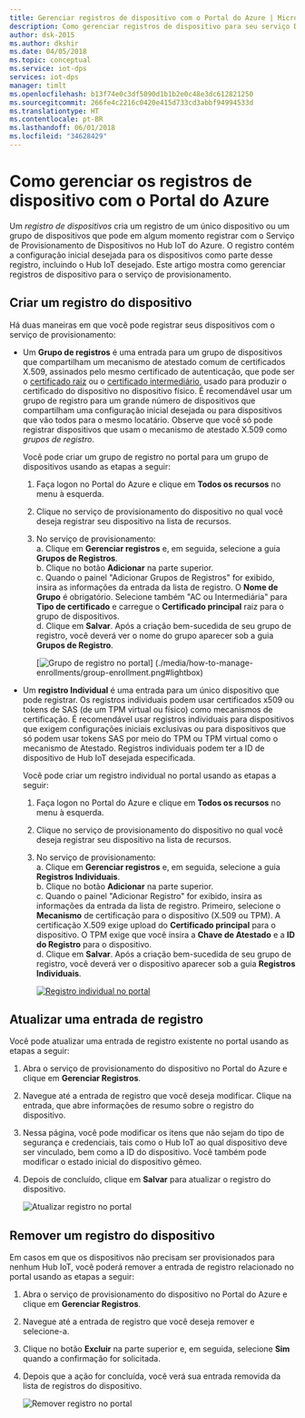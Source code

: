 ```yaml
---
title: Gerenciar registros de dispositivo com o Portal do Azure | Microsoft Docs
description: Como gerenciar registros de dispositivo para seu serviço DPS no Portal do Azure
author: dsk-2015
ms.author: dkshir
ms.date: 04/05/2018
ms.topic: conceptual
ms.service: iot-dps
services: iot-dps
manager: timlt
ms.openlocfilehash: b13f74e0c3df5090d1b1b2e0c48e3dc612821250
ms.sourcegitcommit: 266fe4c2216c0420e415d733cd3abbf94994533d
ms.translationtype: HT
ms.contentlocale: pt-BR
ms.lasthandoff: 06/01/2018
ms.locfileid: "34628429"
---
```

# <a name="how-to-manage-device-enrollments-with-azure-portal"></a>Como gerenciar os registros de dispositivo com o Portal do Azure

Um *registro de dispositivos* cria um registro de um único dispositivo ou um grupo de dispositivos que pode em algum momento registrar com o Serviço de Provisionamento de Dispositivos no Hub IoT do Azure. O registro contém a configuração inicial desejada para os dispositivos como parte desse registro, incluindo o Hub IoT desejado. Este artigo mostra como gerenciar registros de dispositivo para o serviço de provisionamento.


## <a name="create-a-device-enrollment"></a>Criar um registro do dispositivo

Há duas maneiras em que você pode registrar seus dispositivos com o serviço de provisionamento:

* Um **Grupo de registros** é uma entrada para um grupo de dispositivos que compartilham um mecanismo de atestado comum de certificados X.509, assinados pelo mesmo certificado de autenticação, que pode ser o [certificado raiz](https://docs.microsoft.com/azure/iot-dps/concepts-security#root-certificate) ou o [certificado intermediário](https://docs.microsoft.com/azure/iot-dps/concepts-security#intermediate-certificate), usado para produzir o certificado do dispositivo no dispositivo físico. É recomendável usar um grupo de registro para um grande número de dispositivos que compartilham uma configuração inicial desejada ou para dispositivos que vão todos para o mesmo locatário. Observe que você só pode registrar dispositivos que usam o mecanismo de atestado X.509 como *grupos de registro*. 

    Você pode criar um grupo de registro no portal para um grupo de dispositivos usando as etapas a seguir:

    1. Faça logon no Portal do Azure e clique em **Todos os recursos** no menu à esquerda.  
    2. Clique no serviço de provisionamento do dispositivo no qual você deseja registrar seu dispositivo na lista de recursos.  
    3. No serviço de provisionamento:  
       a. Clique em **Gerenciar registros** e, em seguida, selecione a guia **Grupos de Registros**.  
       b. Clique no botão **Adicionar** na parte superior.  
       c. Quando o painel "Adicionar Grupos de Registros" for exibido, insira as informações da entrada da lista de registro.  O **Nome de Grupo** é obrigatório. Selecione também "AC ou Intermediária" para **Tipo de certificado** e carregue o **Certificado principal** raiz para o grupo de dispositivos.  
       d. Clique em **Salvar**. Após a criação bem-sucedida de seu grupo de registro, você deverá ver o nome do grupo aparecer sob a guia **Grupos de Registro**.  

       [![Grupo de registro no portal](./media/how-to-manage-enrollments/group-enrollment.png)]  (./media/how-to-manage-enrollments/group-enrollment.png#lightbox)
    

* Um **registro Individual** é uma entrada para um único dispositivo que pode registrar. Os registros individuais podem usar certificados x509 ou tokens de SAS (de um TPM virtual ou físico) como mecanismos de certificação. É recomendável usar registros individuais para dispositivos que exigem configurações iniciais exclusivas ou para dispositivos que só podem usar tokens SAS por meio do TPM ou TPM virtual como o mecanismo de Atestado. Registros individuais podem ter a ID de dispositivo de Hub IoT desejada especificada.

    Você pode criar um registro individual no portal usando as etapas a seguir:

    1. Faça logon no Portal do Azure e clique em **Todos os recursos** no menu à esquerda.
    2. Clique no serviço de provisionamento do dispositivo no qual você deseja registrar seu dispositivo na lista de recursos.
    3. No serviço de provisionamento:  
       a. Clique em **Gerenciar registros** e, em seguida, selecione a guia **Registros Individuais**.  
       b. Clique no botão **Adicionar** na parte superior.   
       c. Quando o painel "Adicionar Registro" for exibido, insira as informações da entrada da lista de registro. Primeiro, selecione o **Mecanismo** de certificação para o dispositivo (X.509 ou TPM). A certificação X.509 exige upload do **Certificado principal** para o dispositivo. O TPM exige que você insira a **Chave de Atestado** e a **ID do Registro** para o dispositivo.  
       d. Clique em **Salvar**. Após a criação bem-sucedida de seu grupo de registro, você deverá ver o dispositivo aparecer sob a guia **Registros Individuais**.  

       [![Registro individual no portal](./media/how-to-manage-enrollments/individual-enrollment.png)](./media/how-to-manage-enrollments/individual-enrollment.png#lightbox)

## <a name="update-an-enrollment-entry"></a>Atualizar uma entrada de registro
Você pode atualizar uma entrada de registro existente no portal usando as etapas a seguir:

1. Abra o serviço de provisionamento do dispositivo no Portal do Azure e clique em **Gerenciar Registros**. 
2. Navegue até a entrada de registro que você deseja modificar. Clique na entrada, que abre informações de resumo sobre o registro do dispositivo. 
3. Nessa página, você pode modificar os itens que não sejam do tipo de segurança e credenciais, tais como o Hub IoT ao qual dispositivo deve ser vinculado, bem como a ID do dispositivo. Você também pode modificar o estado inicial do dispositivo gêmeo. 
4. Depois de concluído, clique em **Salvar** para atualizar o registro do dispositivo. 

    ![Atualizar registro no portal](./media/how-to-manage-enrollments/update-enrollment.png)

## <a name="remove-a-device-enrollment"></a>Remover um registro do dispositivo
Em casos em que os dispositivos não precisam ser provisionados para nenhum Hub IoT, você poderá remover a entrada de registro relacionado no portal usando as etapas a seguir:

1. Abra o serviço de provisionamento do dispositivo no Portal do Azure e clique em **Gerenciar Registros**. 
2. Navegue até a entrada de registro que você deseja remover e selecione-a. 
3. Clique no botão **Excluir** na parte superior e, em seguida, selecione **Sim** quando a confirmação for solicitada. 
5. Depois que a ação for concluída, você verá sua entrada removida da lista de registros do dispositivo. 
 
    ![Remover registro no portal](./media/how-to-manage-enrollments/remove-enrollment.png)


